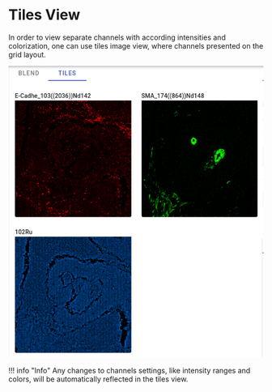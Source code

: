 # Tiles View

In order to view separate channels with according intensities and colorization, one can use tiles image view, where channels presented on the grid layout.

![Tiles image view](../assets/tiles-view.png)

!!! info "Info"
    Any changes to channels settings, like intensity ranges and colors, will be automatically reflected in the tiles view.
